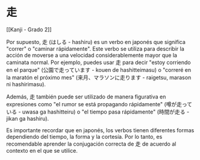 # 走

[[Kanji - Grado 2]]

Por supuesto, 走 (はしる - hashiru) es un verbo en japonés que significa "correr" o "caminar rápidamente". Este verbo se utiliza para describir la acción de moverse a una velocidad considerablemente mayor que la caminata normal. Por ejemplo, puedes usar 走 para decir "estoy corriendo en el parque" (公園で走っています - kouen de hashitteimasu) o "correré en la maratón el próximo mes" (来月、マラソンに走ります - raigetsu, marason ni hashirimasu). 

Además, 走 también puede ser utilizado de manera figurativa en expresiones como "el rumor se está propagando rápidamente" (噂が走っている - uwasa ga hashitteiru) o "el tiempo pasa rápidamente" (時間が走る - jikan ga hashiru).

Es importante recordar que en japonés, los verbos tienen diferentes formas dependiendo del tiempo, la forma y la cortesía. Por lo tanto, es recomendable aprender la conjugación correcta de 走 de acuerdo al contexto en el que se utilice.
